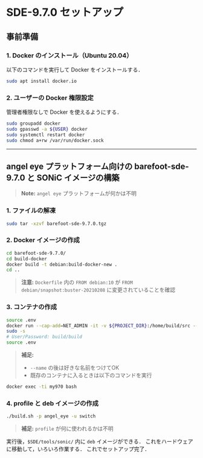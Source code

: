 # SDE-9.7.0 セットアップ

## 事前準備
### 1. Docker のインストール（Ubuntu 20.04）
  以下のコマンドを実行して Docker をインストールする．
  ```bash
  sudo apt install docker.io
  ```

### 2. ユーザーの Docker 権限設定
  管理者権限なしで Docker を使えるようにする．
  ```bash
  sudo groupadd docker
  sudo gpasswd -a ${USER} docker
  sudo systemctl restart docker
  sudo chmod a+rw /var/run/docker.sock
  ```

---
## angel eye プラットフォーム向けの barefoot-sde-9.7.0 と SONiC イメージの構築
> **Note:** `angel eye` プラットフォームが何かは不明

### 1. ファイルの解凍
  ```bash
  sudo tar -xzvf barefoot-sde-9.7.0.tgz
  ```

### 2. Docker イメージの作成
  ```bash
  cd barefoot-sde-9.7.0/
  cd build-docker
  docker build -t debian:build-docker-new .
  cd ..
  ```
  > **注意:** `Dockerfile` 内の `FROM debian:10` が `FROM debian/snapshot:buster-20210208` に変更されていることを確認

### 3. コンテナの作成
  ```bash
  source .env
  docker run --cap-add=NET_ADMIN -it -v ${PROJECT_DIR}:/home/build/src --name my970 debian:build-docker-new
  sudo -s
  # User/Password: build/build
  source .env
  ```
  > **補足:**
  > - `--name` の後は好きな名前をつけてOK
  > - 既存のコンテナに入るときは以下のコマンドを実行
  ```bash
  docker exec -ti my970 bash
  ```

### 4. profile と deb イメージの作成
  ```bash
  ./build.sh -p angel_eye -u switch
  ```
  > **補足:** `profile` が何に使われるかは不明
  
  実行後，`$SDE/tools/sonic/` 内に `deb` イメージができる．
  これをハードウェアに移動して，いろいろ作業する．
  これでセットアップ完了．

